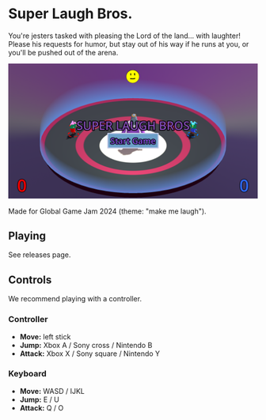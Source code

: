 # Super Laugh Bros.

You're jesters tasked with pleasing the Lord of the land... with laughter! Please his requests for humor, but stay out of his way if he runs at you, or you'll be pushed out of the arena.

![screenshot](./screenshot.png)

Made for Global Game Jam 2024 (theme: "make me laugh").

## Playing

See releases page.

## Controls

We recommend playing with a controller.

### Controller

* **Move:** left stick
* **Jump:** Xbox A / Sony cross / Nintendo B
* **Attack:** Xbox X / Sony square / Nintendo Y

### Keyboard

* **Move:** WASD / IJKL
* **Jump:** E / U
* **Attack:** Q / O
